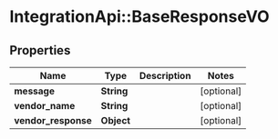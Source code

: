 # IntegrationApi::BaseResponseVO

## Properties
Name | Type | Description | Notes
------------ | ------------- | ------------- | -------------
**message** | **String** |  | [optional] 
**vendor_name** | **String** |  | [optional] 
**vendor_response** | **Object** |  | [optional] 



